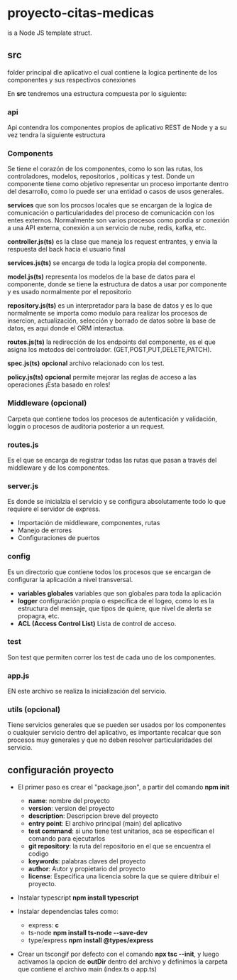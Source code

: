 # proyecto-citas-medicas
is a Node JS template struct.

## src

folder principal dle aplicativo el cual contiene la logica pertinente de los componentes y sus respectivos conexiones

En **src** tendremos una estructura compuesta por lo siguiente:

### api
Api contendra los componentes propios de aplicativo REST de Node y a su vez tendra la siguiente estructura

### Components
Se tiene el corazón de los componentes, como lo son las rutas, los controladores, modelos, repositorios , politicas y test.
Donde un componente tiene como objetivo representar un proceso importante dentro del desarrollo, como lo puede ser una entidad o casos de usos generales.

**services** que son los procsos locales que se encargan de la logica de comunicación o particularidades del proceso de comunicación con los entes externos. Normalmente son varios procesos como pordia sr conexión a una API externa, conexión a un servicio de nube, redis, kafka, etc.

**controller.js(ts)** es la clase que maneja los request entrantes, y envia la respuesta del back hacia el usuario final

**services.js(ts)** se encarga de toda la logica propia del componente.

**model.js(ts)** representa los modelos de la base de datos para el componente, donde se tiene la estructura de datos a usar por componente y es usado normalmente por el repositorio

**repository.js(ts)** es un interpretador para la base de datos y es lo que normalmente se importa como modulo para realizar los procesos de insercion, actualización, selección y borrado de datos sobre la base de datos, es aqui donde el ORM interactua. 

**routes.js(ts)** la redirección de los endpoints del componente, es el que asigna los metodos del controlador. (GET,POST,PUT,DELETE,PATCH).

**<component> spec.js(ts)** **opcional** archivo relacionado con los test.

**policy.js(ts)** **opcional** permite mejorar las reglas de acceso a las operaciones ¡Esta basado en roles!

### Middleware (**opcional**)

Carpeta que contiene todos los procesos de autenticación y validación, loggin o procesos de auditoria posterior a un request.

### routes.js
Es el que se encarga de registrar todas las rutas que pasan a través del middleware y de los componentes.

### server.js
Es donde se inicialzia el servicio y se configura absolutamente todo lo que requiere el servidor de express.
* Importación de middleware, componentes, rutas
* Manejo de errores
* Configuraciones de puertos  

### config
Es un directorio que contiene todos los procesos que se encargan de configurar la aplicación a nivel transversal.

* **variables globales** variables que son globales para toda la aplicación
* **logger** configuración propia o especifica de el logeo, como lo es la estructura del mensaje, que tipos de quiere, que nivel de alerta se propagra, etc.
* **ACL (Access Control List)** Lista de control de acceso.

### test

Son test que permiten correr los test de cada uno de los componentes.

### app.js

EN este archivo se realiza la inicialización del servicio.

### utils (opcional)

Tiene servicios generales que se pueden ser usados por los componentes o cualquier servicio dentro del aplicativo, es importante recalcar que son procesos muy generales y que no deben resolver particularidades del servicio.

## configuración proyecto

* El primer paso es crear el "package.json", a partir del comando **npm init**
    * **name**: nombre del proyecto
    * **version**: version del proyecto
    * **description**: Descripcion breve del proyecto
    * **entry point**: El archivo principal (main) del aplicativo
    * **test command**: si uno tiene test unitarios, aca se especifican el comando para ejecutarlos
    * **git repository**: la ruta del repositorio en el que se encuentra el codigo
    * **keywords**: palabras claves del proyecto
    * **author**: Autor y propietario del proyecto
    * **license**: Especifica una licencia sobre la que se quiere ditribuir el proyecto.

* Instalar typescript **npm install typescript**
* Instalar dependencias tales como:
   * express: **c**
   * ts-node **npm install ts-node --save-dev** 
   * type/express **npm install @types/express**

* Crear un tscongif por defecto con el comando **npx tsc --init**, y luego activamos la opcion de **outDir** dentro del archivo y definimos la carpeta que contiene el archivo main (index.ts o app.ts)

